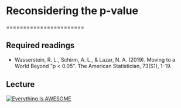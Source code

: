 # Reconsidering the p-value
=======================

## Required readings

- Wasserstein, R. L., Schirm, A. L., & Lazar, N. A. (2019). Moving to a World Beyond "p < 0.05". The American Statistician, 73(S1), 1-19.

## Lecture

[![Everything Is AWESOME](http://i.imgur.com/Ot5DWAW.png)](https://youtu.be/StTqXEQ2l-Y?t=35s "Everything Is AWESOME")
